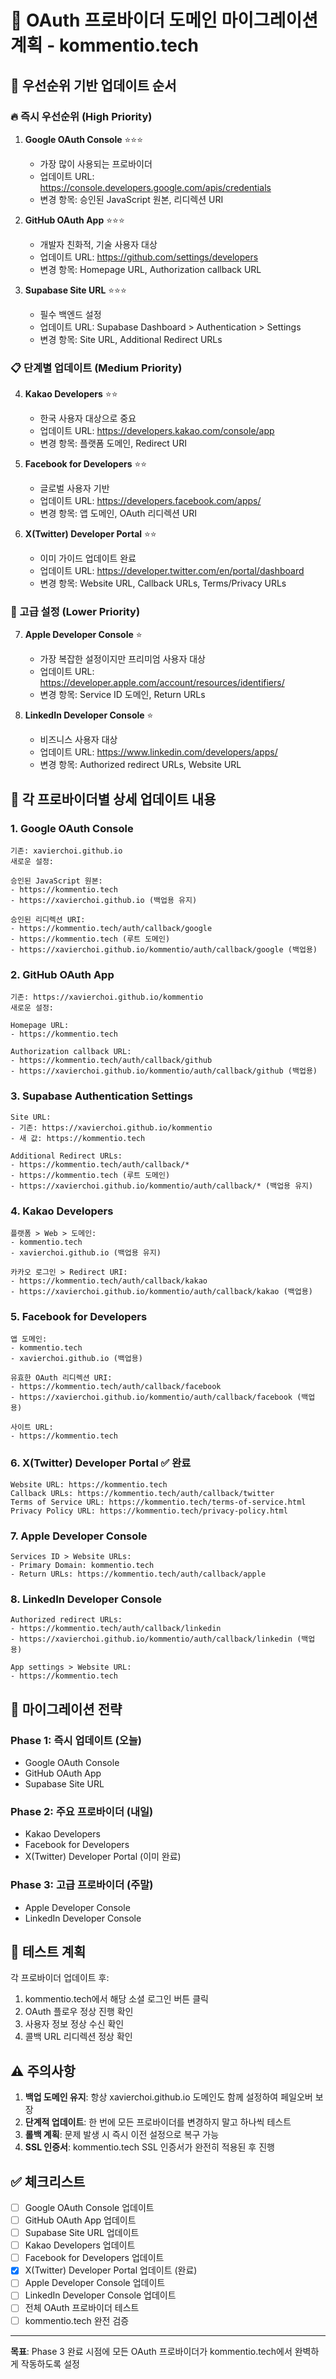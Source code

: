 # 🔐 OAuth 프로바이더 도메인 마이그레이션 계획 - kommentio.tech

## 🎯 우선순위 기반 업데이트 순서

### 🔥 즉시 우선순위 (High Priority)
1. **Google OAuth Console** ⭐⭐⭐
   - 가장 많이 사용되는 프로바이더
   - 업데이트 URL: https://console.developers.google.com/apis/credentials
   - 변경 항목: 승인된 JavaScript 원본, 리디렉션 URI

2. **GitHub OAuth App** ⭐⭐⭐
   - 개발자 친화적, 기술 사용자 대상
   - 업데이트 URL: https://github.com/settings/developers
   - 변경 항목: Homepage URL, Authorization callback URL

3. **Supabase Site URL** ⭐⭐⭐
   - 필수 백엔드 설정
   - 업데이트 URL: Supabase Dashboard > Authentication > Settings
   - 변경 항목: Site URL, Additional Redirect URLs

### 📋 단계별 업데이트 (Medium Priority)
4. **Kakao Developers** ⭐⭐
   - 한국 사용자 대상으로 중요
   - 업데이트 URL: https://developers.kakao.com/console/app
   - 변경 항목: 플랫폼 도메인, Redirect URI

5. **Facebook for Developers** ⭐⭐
   - 글로벌 사용자 기반
   - 업데이트 URL: https://developers.facebook.com/apps/
   - 변경 항목: 앱 도메인, OAuth 리디렉션 URI

6. **X(Twitter) Developer Portal** ⭐⭐
   - 이미 가이드 업데이트 완료
   - 업데이트 URL: https://developer.twitter.com/en/portal/dashboard
   - 변경 항목: Website URL, Callback URLs, Terms/Privacy URLs

### 🔧 고급 설정 (Lower Priority)  
7. **Apple Developer Console** ⭐
   - 가장 복잡한 설정이지만 프리미엄 사용자 대상
   - 업데이트 URL: https://developer.apple.com/account/resources/identifiers/
   - 변경 항목: Service ID 도메인, Return URLs

8. **LinkedIn Developer Console** ⭐
   - 비즈니스 사용자 대상
   - 업데이트 URL: https://www.linkedin.com/developers/apps/
   - 변경 항목: Authorized redirect URLs, Website URL

## 📝 각 프로바이더별 상세 업데이트 내용

### 1. Google OAuth Console
```
기존: xavierchoi.github.io
새로운 설정:

승인된 JavaScript 원본:
- https://kommentio.tech
- https://xavierchoi.github.io (백업용 유지)

승인된 리디렉션 URI:
- https://kommentio.tech/auth/callback/google
- https://kommentio.tech (루트 도메인)
- https://xavierchoi.github.io/kommentio/auth/callback/google (백업용)
```

### 2. GitHub OAuth App
```
기존: https://xavierchoi.github.io/kommentio
새로운 설정:

Homepage URL:
- https://kommentio.tech

Authorization callback URL:
- https://kommentio.tech/auth/callback/github
- https://xavierchoi.github.io/kommentio/auth/callback/github (백업용)
```

### 3. Supabase Authentication Settings
```
Site URL:
- 기존: https://xavierchoi.github.io/kommentio
- 새 값: https://kommentio.tech

Additional Redirect URLs:
- https://kommentio.tech/auth/callback/*
- https://kommentio.tech (루트 도메인)
- https://xavierchoi.github.io/kommentio/auth/callback/* (백업용 유지)
```

### 4. Kakao Developers
```
플랫폼 > Web > 도메인:
- kommentio.tech
- xavierchoi.github.io (백업용 유지)

카카오 로그인 > Redirect URI:
- https://kommentio.tech/auth/callback/kakao
- https://xavierchoi.github.io/kommentio/auth/callback/kakao (백업용)
```

### 5. Facebook for Developers
```
앱 도메인:
- kommentio.tech
- xavierchoi.github.io (백업용)

유효한 OAuth 리디렉션 URI:
- https://kommentio.tech/auth/callback/facebook
- https://xavierchoi.github.io/kommentio/auth/callback/facebook (백업용)

사이트 URL:
- https://kommentio.tech
```

### 6. X(Twitter) Developer Portal ✅ 완료
```
Website URL: https://kommentio.tech
Callback URLs: https://kommentio.tech/auth/callback/twitter
Terms of Service URL: https://kommentio.tech/terms-of-service.html
Privacy Policy URL: https://kommentio.tech/privacy-policy.html
```

### 7. Apple Developer Console
```
Services ID > Website URLs:
- Primary Domain: kommentio.tech
- Return URLs: https://kommentio.tech/auth/callback/apple
```

### 8. LinkedIn Developer Console
```
Authorized redirect URLs:
- https://kommentio.tech/auth/callback/linkedin
- https://xavierchoi.github.io/kommentio/auth/callback/linkedin (백업용)

App settings > Website URL:
- https://kommentio.tech
```

## 🔄 마이그레이션 전략

### Phase 1: 즉시 업데이트 (오늘)
- Google OAuth Console
- GitHub OAuth App  
- Supabase Site URL

### Phase 2: 주요 프로바이더 (내일)
- Kakao Developers
- Facebook for Developers
- X(Twitter) Developer Portal (이미 완료)

### Phase 3: 고급 프로바이더 (주말)
- Apple Developer Console
- LinkedIn Developer Console

## 🧪 테스트 계획

각 프로바이더 업데이트 후:
1. kommentio.tech에서 해당 소셜 로그인 버튼 클릭
2. OAuth 플로우 정상 진행 확인
3. 사용자 정보 정상 수신 확인
4. 콜백 URL 리디렉션 정상 확인

## ⚠️ 주의사항

1. **백업 도메인 유지**: 항상 xavierchoi.github.io 도메인도 함께 설정하여 페일오버 보장
2. **단계적 업데이트**: 한 번에 모든 프로바이더를 변경하지 말고 하나씩 테스트
3. **롤백 계획**: 문제 발생 시 즉시 이전 설정으로 복구 가능
4. **SSL 인증서**: kommentio.tech SSL 인증서가 완전히 적용된 후 진행

## ✅ 체크리스트

- [ ] Google OAuth Console 업데이트
- [ ] GitHub OAuth App 업데이트  
- [ ] Supabase Site URL 업데이트
- [ ] Kakao Developers 업데이트
- [ ] Facebook for Developers 업데이트
- [x] X(Twitter) Developer Portal 업데이트 (완료)
- [ ] Apple Developer Console 업데이트
- [ ] LinkedIn Developer Console 업데이트
- [ ] 전체 OAuth 프로바이더 테스트
- [ ] kommentio.tech 완전 검증

---

**목표**: Phase 3 완료 시점에 모든 OAuth 프로바이더가 kommentio.tech에서 완벽하게 작동하도록 설정